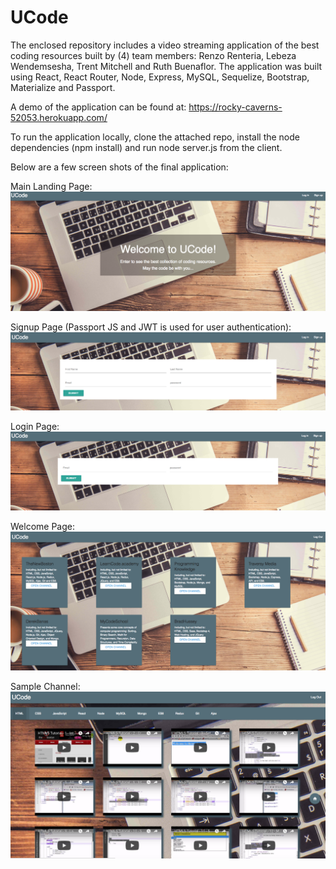 # UCode

The enclosed repository includes a video streaming application of the best coding resources built by (4) team members: Renzo Renteria, Lebeza Wendemsesha, Trent Mitchell and Ruth Buenaflor.  The application was built using React, React Router, Node, Express, MySQL, Sequelize, Bootstrap, Materialize and Passport.

A demo of the application can be found at: https://rocky-caverns-52053.herokuapp.com/

To run the application locally, clone the attached repo, install the node dependencies (npm install) and run node server.js from the client.

Below are a few screen shots of the final application:

Main Landing Page:
![main](App/views/main.png)

Signup Page (Passport JS and JWT is used for user authentication):
![signup](App/views/signup.png)

Login Page:
![login](App/views/login.png)

Welcome Page:
![welcome](App/views/welcome.png)

Sample Channel:
![boston](App/views/boston.png)


